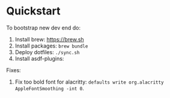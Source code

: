 # Quickstart

To bootstrap new dev end do:
1. Install brew: https://brew.sh
2. Install packages: `brew bundle`
3. Deploy dotfiles: `./sync.sh`
4. Install asdf-plugins: 

Fixes:
1. Fix too bold font for alacritty: `defaults write org.alacritty AppleFontSmoothing -int 0`.
